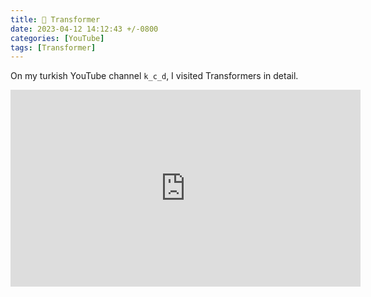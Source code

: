 ```yaml
---
title: 🎥 Transformer
date: 2023-04-12 14:12:43 +/-0800
categories: [YouTube]
tags: [Transformer]
---
```


On my turkish YouTube channel `k_c_d`, I visited Transformers in detail.

<p align="normal">
    <iframe width="560" height="315" src="https://www.youtube.com/embed/-ec_vIcrJ_0" title="YouTube video player" frameborder="0" allowfullscreen></iframe>
</p>

